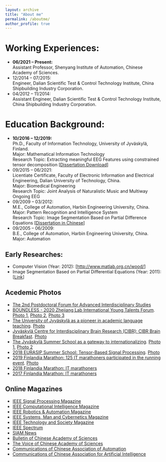 ```yaml
---
layout: archive
title: "About me"
permalink: /aboutme/
author_profile: true
---
```

Working Experiences:
======
- **06/2021 – Present:**<br>
Assistant Professor, Shenyang Institute of Automation, Chinese Academy of Sciences.<br>
- 12/2014 – 07/2015:<br>
Engineer, Dalian Scientific Test & Control Technology Institute, China Shipbuilding Industry Corporation.<br>
- 04/2012 – 11/2014:<br>
Assistant Engineer, Dalian Scientific Test & Control Technology Institute, China Shipbuilding Industry Corporation.<br>

Education Background:
======
- **10/2016 – 12/2019:**<br>
Ph.D., Faculty of Information Technology, University of Jyväskylä, Finland.<br>
Major: Mathematical Information Technology<br>
Research Topic: Extracting meaningful EEG Features using constrained tensor decomposition [<a href="http://urn.fi/URN:ISBN:978-951-39-7968-3" target="_blank">Dissertation Download</a>]<br>
- 09/2015 – 06/2021:<br>
Licentiate Certificate, Faculty of Electronic Information and Electrical Engineering, Dalian University of Technology, China.<br>
Major: Biomedical Engineering<br>
Research Topic: Joint Analysis of Naturalistic Music and Multiway Ongoing EEG<br>
- 09/2009 – 03/2012:<br>
M.E., College of Automation, Harbin Engineering University, China.<br>
Major: Pattern Recognition and Intelligence System<br>
Research Topic: Image Segmentation Based on Partial Difference Equations [<a href="http://kns.cnki.net/KCMS/detail/detail.aspx?dbname=CMFD201301&filename=1012518274.nh" target="_blank">Dissertation in Chinese</a>]<br>
- 09/2005 – 06/2009:<br>
B.E., College of Automation, Harbin Engineering University, China.<br>
Major: Automation

Early Researches:
------
- Computer Vision (Year: 2012): [<a href="http://www.matlab.org.cn/wood/" target="_blank">http://www.matlab.org.cn/wood/</a>]
- Image Segmentation Based on Partial Differential Equations (Year: 2011): [<a href="http://kns.cnki.net/KCMS/detail/detail.aspx?dbname=CMFD201301&filename=1012518274.nh" target="_blank">Link</a>]

Acedemic Photos
------
- <a href="/images/photos/1632823035434830.jpg" target="_blank">The 2nd Postdoctoral Forum for Advanced Interdisciplinary Studies</a>
- <a href="https://as.alltuu.com/album/1025255123/" target="_blank">BOUNDLESS - 2020 Zhejiang Lab International Young Talents Forum</a>. <a href="https://si4.alltuu.com/4a2e01157010bc82a14ba8dd92be6a59/17951c1be3e/ACT233070/99150843.jpg/bl?v=1608048021000&response-content-disposition=attachment;filename=99150843.jpg" target="_blank">Photo 1</a>, <a href="https://si4.alltuu.com/10dcf52c6a13c4fd3540b7782b741981/179536be369/ACT233070/98994996.jpg/bl?v=1605715277000&response-content-disposition=attachment;filename=98994996.jpg" target="_blank">Photo 2</a>, <a href="https://si4.alltuu.com/6bb3653486e7760c0542322ff730d260/179536b0bd7/ACT233070/99013287.jpg/bl?v=1610726692000&response-content-disposition=attachment;filename=99013287.jpg" target="_blank">Photo 3</a>
- <a href="https://www.jyu.fi/fi/ajankohtaista/arkisto/2019/05/jyvaskylan-yliopisto-edellakavijana-akateemisessa-kielten-opetuksessa" target="_blank">The University of Jyväskylä as a pioneer in academic language teaching</a>. <a href="https://www.jyu.fi/fi/ajankohtaista/arkisto/2019/05/jyvaskylan-yliopisto-edellakavijana-akateemisessa-kielten-opetuksessa/@@images/12fd95f0-2310-7e4f-95c4-767e73948ffb.jpeg" target="_blank">Photo</a>
- <a href="https://cibr.jyu.fi/en/cibr-collegium" target="_blank">Jyväskylä Centre for Interdisciplinary Brain Research (CIBR): CIBR Brain Breakfast</a>. <a href="https://cibr.jyu.fi/en/cibr-collegium/cibr-collegium-and-boards/@@images/25044fc9-9c83-0069-82c9-36bee86b5b6a.jpeg" target="_blank">Photo</a>
- <a href="https://www.jyu.fi/en/current/archive/2021/03/the-jyvaskyla-summer-school-as-a-gateway-to-internationalizing" target="_blank">The Jyväskylä Summer School as a gateway to internationalizing</a>. <a href="https://www.jyu.fi/en/research/summer-and-winter-schools/jss/kuvia/summerschoolryhma1b.jpg" target="_blank">Photo 1</a>, <a href="/images/photos/39330546_1846011238817424_8871033978115588096_n.jpg" target="_blank">Photo 2</a>
- <a href="https://homes.esat.kuleuven.be/~sistawww/biomed/biotensorssummerschool18/material-pictures.php" target="_blank">2018 EURASIP Summer School: Tensor-Based Signal Processing</a>. <a href="https://homes.esat.kuleuven.be/~sistawww/biomed/biotensorssummerschool18/images/SummerSchool2018_Leuven.jpg" target="_blank">Photo</a>
- <a href="https://www.ksml.fi/teemat/2374292" target="_blank">2019 Finlandia Marathon: 125 IT marathoners participated in the running event</a>. <a href="https://i.media.fi/incoming/g7jlc1-5632366.jpg/alternates/FREE_1440/5632366.jpg" target="_blank">Photo</a>
- <a href="/images/photos/42208430_10156761879843872_3020950794800201728_n.jpg" target="_blank">2018 Finlandia Marathon: IT marathoners</a>
- <a href="/images/photos/21686742_10155778590828872_6127841345734637126_o.jpg" target="_blank">2017 Finlandia Marathon: IT marathoners</a>

Online Magazines
------
- <a href="https://read.nxtbook.com/ieee/signal_processing/" target="_blank">IEEE Signal Processing Magazine</a>
- <a href="https://www.nxtbook.com/nxtbooks/ieee/computationalintelligence_202108/index.php" target="_blank">IEEE Computational Intelligence Magazine</a>
- <a href="https://www.nxtbook.com/nxtbooks/ieee/roboticsautomation_september2021/" target="_blank">IEEE Robotics & Automation Magazine</a>
- <a href="https://www.nxtbook.com/nxtbooks/ieee/smc_202104/" target="_blank">IEEE Systems, Man and Cybernetics Magazine</a>
- <a href="https://www.nxtbook.com/nxtbooks/ieee/technologysociety_september2021/" target="_blank">IEEE Technology and Society Magazine</a>
- <a href="https://read.nxtbook.com/ieee/spectrum_int/" target="_blank">IEEE Spectrum</a>
- <a href="https://sinews.siam.org/" target="_blank">SIAM News</a>
- <a href="http://www.bulletin.cas.cn/zgkxyyk/ch/reader/issue_browser.aspx" target="_blank">Bulletin of Chinese Academy of Sciences</a>
- <a href="http://www.cas.cn/zkyzs/" target="_blank">The Voice of Chinese Academy of Sciences</a>
- <a href="http://www.caa.org.cn/Lists/56.html" target="_blank">Communications of Chinese Association of Automation</a>
- <a href="https://www.caai.cn/index.php?s=/home/article/index/id/51.html" target="_blank">Communications of Chinese Association for Artificial Intelligence</a>
